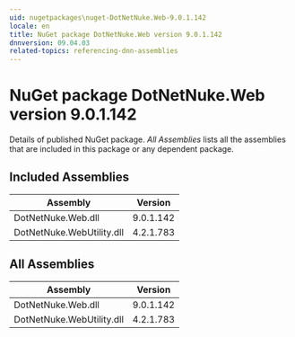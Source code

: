```yaml
---
uid: nugetpackages\nuget-DotNetNuke.Web-9.0.1.142
locale: en
title: NuGet package DotNetNuke.Web version 9.0.1.142
dnnversion: 09.04.03
related-topics: referencing-dnn-assemblies
---
```


# NuGet package DotNetNuke.Web version 9.0.1.142
Details of published NuGet package.
*All Assemblies* lists all the assemblies that are included in this package or any dependent package.

## Included Assemblies

|Assembly|Version|
|---|---|
|DotNetNuke.Web.dll|9.0.1.142|
|DotNetNuke.WebUtility.dll|4.2.1.783|

## All Assemblies

|Assembly|Version|
|---|---|
|DotNetNuke.Web.dll|9.0.1.142|
|DotNetNuke.WebUtility.dll|4.2.1.783|

